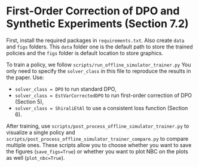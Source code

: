 # First-Order Correction of DPO and Synthetic Experiments (Section 7.2)

First, install the required packages in `requirements.txt`. 
Also create `data` and `figs` folders. This `data` folder one is the default path to store the trained policies and the `figs` folder is default location to store graphics. 

To train a policy, we follow `scripts/run_offline_simulator_trainer.py` 
You only need to specify the `solver_class` in this file to reproduce the results in the paper. Use:
* `solver_class = DPO` to run standard DPO,
* `solver_class = EstVarCorrectedDPO` to run first-order correction of DPO (Section 5),
* `solver_class = ShiraliEtAl` to use a consistent loss function (Section 6).

After training, use `scripts/post_process_offline_simulator_trainer.py` to visualize a single policy and 
`scripts/post_process_offline_simulator_trainer_compare.py` to compare multiple ones.
These scripts allow you to choose whether you want to save the figures (`save_figs=True`) or whether you want to plot NBC on the plots as well (`plot_nbc=True`).


